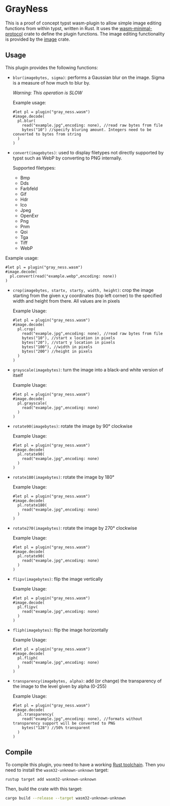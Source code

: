 # GrayNess

This is a proof of concept typst wasm-plugin to allow simple image editing functions from within typst, written in Rust.
It uses the [wasm-minimal-protocol](https://github.com/astrale-sharp/wasm-minimal-protocol) crate to define the plugin functions. The image editing functionality is provided by the [image](https://crates.io/crates/image) crate.

## Usage

This plugin provides the following functions:

- `blur(imagebytes, sigma)`: performs a Gaussian blur on the image. Sigma is a measure of how much to blur by.

  *Warning: This operation is SLOW*

  Example usage:

  ```typst
  #let pl = plugin("gray_ness.wasm")
  #image.decode(
    pl.blur(
      read("example.jpg",encoding: none), //read raw bytes from file
      bytes("10") //specify bluring amount. Integers need to be converted to bytes from string
    )
  )

  ```

- `convert(imagebytes)`: used to display filetypes not directly supported by typst such as WebP by converting to PNG internally.

  Supported filetypes:
  - Bmp
  - Dds
  - Farbfeld
  - Gif
  - Hdr
  - Ico
  - Jpeg
  - OpenExr
  - Png
  - Pnm
  - Qoi
  - Tga
  - Tiff
  - WebP

Example usage:

```typst
#let pl = plugin("gray_ness.wasm")
#image.decode(
  pl.convert(read("example.webp",encoding: none))
)
```

- `crop(imagebytes, startx, starty, width, height)`: crop the image starting from the given x,y coordinates (top left corner) to the specified width and height from there. All values are in pixels
  
  Example Usage:

  ```typst
  #let pl = plugin("gray_ness.wasm")
  #image.decode(
    pl.crop(
      read("example.jpg",encoding: none), //read raw bytes from file
      bytes("10"), //start x location in pixels
      bytes("20"), //start y location in pixels
      bytes("100"), //width in pixels
      bytes("200") //height in pixels
    )
  )

- `grayscale(imagebytes)`: turn the image into a black-and white version of itself

  Example Usage:

  ```typst
  #let pl = plugin("gray_ness.wasm")
  #image.decode(
    pl.grayscale(
      read("example.jpg",encoding: none)
    )
  )

- `rotate90(imagebytes)`: rotate the image by 90° clockwise

  Example Usage:

  ```typst
  #let pl = plugin("gray_ness.wasm")
  #image.decode(
    pl.rotate90(
      read("example.jpg",encoding: none)
    )
  )

- `rotate180(imagebytes)`: rotate the image by 180°
  
  Example Usage:

  ```typst
  #let pl = plugin("gray_ness.wasm")
  #image.decode(
    pl.rotate180(
      read("example.jpg",encoding: none)
    )
  )

- `rotate270(imagebytes)`: rotate the image by 270° clockwise
  
  Example Usage:

  ```typst
  #let pl = plugin("gray_ness.wasm")
  #image.decode(
    pl.rotate90(
      read("example.jpg",encoding: none)
    )
  )

- `flipv(imagebytes)`: flip the image vertically
  
  Example Usage:

  ```typst
  #let pl = plugin("gray_ness.wasm")
  #image.decode(
    pl.flipv(
      read("example.jpg",encoding: none)
    )
  )

- `fliph(imagebytes)`: flip the image horizontally
  
  Example Usage:

  ```typst
  #let pl = plugin("gray_ness.wasm")
  #image.decode(
    pl.fliph(
      read("example.jpg",encoding: none)
    )
  )

- `transparency(imagebytes, alpha)`: add (or change) the transparency of the image to the level given by alpha (0-255)

  Example Usage:

  ```typst
  #let pl = plugin("gray_ness.wasm")
  #image.decode(
    pl.transparency(
      read("example.jpg",encoding: none), //formats without transparency support will be converted to PNG
	  bytes("128") //50% transparent
    )
  )

## Compile

To compile this plugin, you need to have a working [Rust toolchain](https://www.rust-lang.org/). Then you need to install the `wasm32-unknown-unknown` target:

```sh
rustup target add wasm32-unknown-unknown
```

Then, build the crate with this target:

```sh
cargo build --release --target wasm32-unknown-unknown
```
